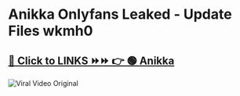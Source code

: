 
 # Anikka Onlyfans Leaked - Update Files wkmh0

## <h2><a href="https://clipsfans.com/Anikka&ref=git">🔗 Click to LINKS ⏩⏩ 👉 🟢 Anikka </a></h2>

<a href="https://clipsfans.com/Anikka&ref=git" rel="nofollow" data-target="animated-image.originalLink"><img src="https://i.ibb.co.com/xMMVF88/686577567.gif" alt="Viral Video Original" style="max-width: 100%; display: inline-block;" data-target="animated-image.originalImage"></a>


